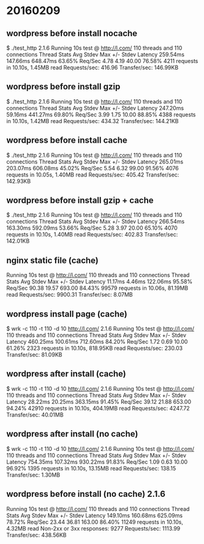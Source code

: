 # 20160209

## wordpress before install nocache
$ ./test_http                                                                           2.1.6
Running 10s test @ http://l.com/
  110 threads and 110 connections
  Thread Stats   Avg      Stdev     Max   +/- Stdev
    Latency   259.54ms  147.66ms 648.47ms   63.65%
    Req/Sec     4.78      4.19    40.00     76.58%
  4211 requests in 10.10s, 1.45MB read
Requests/sec:    416.96
Transfer/sec:    146.99KB



## wordpress before install gzip
$ ./test_http                                                                           2.1.6
Running 10s test @ http://l.com/
  110 threads and 110 connections
  Thread Stats   Avg      Stdev     Max   +/- Stdev
    Latency   247.20ms   59.16ms 441.27ms   69.80%
    Req/Sec     3.99      1.75    10.00     88.85%
  4388 requests in 10.10s, 1.42MB read
Requests/sec:    434.32
Transfer/sec:    144.21KB


## wordpress before install cache

$ ./test_http                                                                           2.1.6
Running 10s test @ http://l.com/
  110 threads and 110 connections
  Thread Stats   Avg      Stdev     Max   +/- Stdev
    Latency   265.01ms  203.07ms 606.08ms   45.02%
    Req/Sec     5.54      6.32    99.00     91.56%
  4076 requests in 10.05s, 1.40MB read
Requests/sec:    405.42
Transfer/sec:    142.93KB


## wordpress before install gzip + cache
$ ./test_http                                                                           2.1.6
Running 10s test @ http://l.com/
  110 threads and 110 connections
  Thread Stats   Avg      Stdev     Max   +/- Stdev
    Latency   266.54ms  163.30ms 592.09ms   53.66%
    Req/Sec     5.28      3.97    20.00     65.10%
  4070 requests in 10.10s, 1.40MB read
Requests/sec:    402.83
Transfer/sec:    142.01KB





## nginx static file (cache)
Running 10s test @ http://l.com/
  110 threads and 110 connections
  Thread Stats   Avg      Stdev     Max   +/- Stdev
    Latency    11.17ms    4.46ms 122.06ms   95.58%
    Req/Sec    90.38     19.57   693.00     84.43%
  99579 requests in 10.06s, 81.19MB read
Requests/sec:   9900.31
Transfer/sec:      8.07MB




## wordpress install page (cache)
$ wrk -c 110 -t 110 -d 10 http://l.com/                                                 2.1.6
Running 10s test @ http://l.com/
  110 threads and 110 connections
  Thread Stats   Avg      Stdev     Max   +/- Stdev
    Latency   460.25ms  100.61ms 712.60ms   84.20%
    Req/Sec     1.72      0.69    10.00     61.26%
  2323 requests in 10.10s, 818.95KB read
Requests/sec:    230.03
Transfer/sec:     81.09KB











## wordpress after install (cache)
$ wrk -c 110 -t 110 -d 10 http://l.com/                                                 2.1.6
Running 10s test @ http://l.com/
  110 threads and 110 connections
  Thread Stats   Avg      Stdev     Max   +/- Stdev
    Latency    28.22ms   20.25ms 363.15ms   91.45%
    Req/Sec    39.12     21.88   653.00     94.24%
  42910 requests in 10.10s, 404.19MB read
Requests/sec:   4247.72
Transfer/sec:     40.01MB


## wordpress after install (no cache)
$ wrk -c 110 -t 110 -d 10 http://l.com/                                                 2.1.6
Running 10s test @ http://l.com/
  110 threads and 110 connections
  Thread Stats   Avg      Stdev     Max   +/- Stdev
    Latency   754.35ms  107.32ms 930.22ms   91.83%
    Req/Sec     1.09      0.63    10.00     96.92%
  1395 requests in 10.10s, 13.15MB read
Requests/sec:    138.15
Transfer/sec:      1.30MB


## wordpress before install (no cache)                                                                       2.1.6
Running 10s test @ http://l.com/
  110 threads and 110 connections
  Thread Stats   Avg      Stdev     Max   +/- Stdev
    Latency   149.10ms  160.68ms 625.09ms   78.72%
    Req/Sec    23.44     36.81   163.00     86.40%
  11249 requests in 10.10s, 4.32MB read
  Non-2xx or 3xx responses: 9277
Requests/sec:   1113.99
Transfer/sec:    438.56KB

